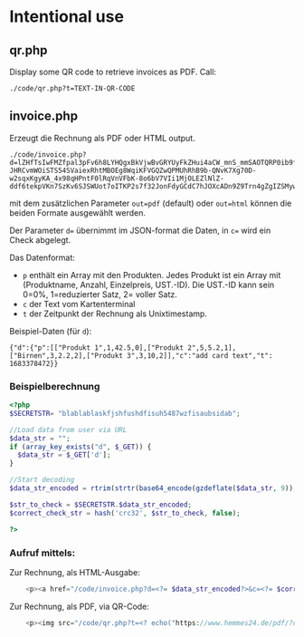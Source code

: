 # Intentional use

## qr.php

Display some QR code to retrieve invoices as PDF. Call:
```
./code/qr.php?t=TEXT-IN-QR-CODE
```

## invoice.php

Erzeugt die Rechnung als PDF oder HTML output.

```
./code/invoice.php?d=lZHfTsIwFMZfpal3pFv6h8LYHQgxBkVjwBvGRYUyFkZHui4aCW_mnS_mmSAOTQRP0ib9fuec9jvd4BkON3iNw_EY39tsViwdYpgwUue-JHRCvmWOiSTS54SVaiexRhtMBOEg8WqiKFVGQZwQPMUhRhB9b-QNvK7Xg70D-w2sqxKgyKA_4x98qHPntF0lRqVnVFbK-8o6bV7VIi1MjOLEZlNlZ-ddf6tekpVKn7SzKv6SJSWUot7oITKP2s7f32JonFdyGCdC7hJOXcADn9Z9Trn4gZgIZSMyw71l77pbgQ3aooIFHHjbG1gfUUqFaAHp6FTHO4kLGZmdeQNndHEcjWYggPvzLI39gf31NmjJgGfGqaVLsxxdLpL1gd6ZNDEaBgBfX6xWel_PgoBLWpbu_bULl9kkT7QtZ2QOqXUqW6W_Y66Me86sm2Yz_fmC0_Or1RA66oHgR8CRA1qrYYIdDhFrBEI0g3qTb7cf&c=12be3d5a
```

mit dem zusätzlichen Parameter `out=pdf` (default) oder `out=html` können die beiden Formate ausgewählt werden.

Der Parameter `d=` übernimmt im JSON-format die Daten, in `c=` wird ein Check abgelegt.

Das Datenformat: 
- `p` enthält ein Array mit den Produkten. Jedes Produkt ist ein Array mit (Produktname, Anzahl, Einzelpreis, UST.-ID). Die UST.-ID kann sein 0=0%, 1=reduzierter Satz, 2= voller Satz.
- `c` der Text vom Kartenterminal
- `t` der Zeitpunkt der Rechnung als Unixtimestamp.

Beispiel-Daten (für `d`):
```
{"d":{"p":[["Produkt 1",1,42.5,0],["Produkt 2",5,5.2,1],["Birnen",3,2.2,2],["Produkt 3",3,10,2]],"c":"add card text","t": 1683378472}}
```
### Beispielberechnung

```php
<?php
$SECRETSTR= "blablablaskfjshfushdfisuh5487wzfisaubsidab";

//Load data from user via URL
$data_str = "";
if (array_key_exists("d", $_GET)) {
  $data_str = $_GET['d'];
}

//Start decoding
$data_str_encoded = rtrim(strtr(base64_encode(gzdeflate($data_str, 9)), '+/', '-_'), '=');

$str_to_check = $SECRETSTR.$data_str_encoded;
$correct_check_str = hash('crc32', $str_to_check, false);

?>
```

### Aufruf mittels:


Zur Rechnung, als HTML-Ausgabe:
```php
	<p><a href="/code/invoice.php?d=<?= $data_str_encoded?>&c=<?= $correct_check_str?>&out=html">zum PDF (index.php)</a></p>
```

Zur Rechnung, als PDF, via QR-Code:
```php
	<p><img src="/code/qr.php?t=<? echo("https://www.hemmes24.de/pdf/?d%3D".$data_str_encoded."%26c%3D".$correct_check_str)?>"></p>
```

